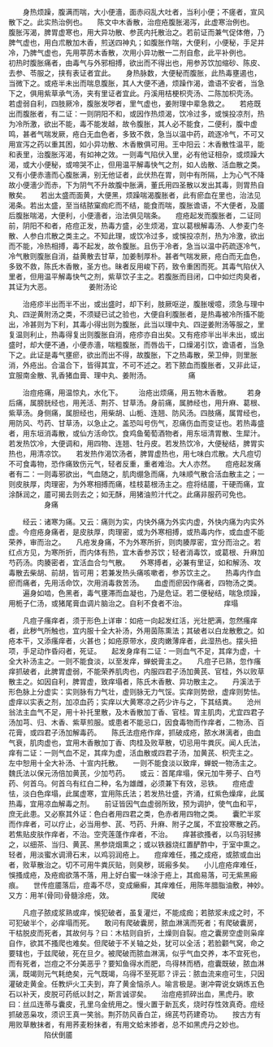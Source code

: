 <!-- { "loadSidebar": true } -->
　　身热烦躁，腹满而喘，大小便濇，面赤闷乱大吐者，当利小便；不瘥者，宣风散下之。此实热治例也。　　陈文中木香散，治痘疮腹胀渴泻，此虚寒治例也。　　腹胀泻渴，脾胃虚寒也，用大异功散、参芪内托散治之。若前证而兼气促体倦，乃脾气虚也，用白朮散加木香，煎送四神丸；如腹胀作喘，大便利，小便秘，手足并冷，乃脾气虚也，先用葶苈木香散，次用小异功散一二剂自愈，此平补例也。　　初热时腹胀痛者，由毒气与外邪相搏，欲出而不得出也，用参苏饮加缩砂、陈皮、去参、苓服之，挟有表证者宜此。　　身热脉数，大便秘而腹胀，此热毒壅遏也，当微下之。或疮半未出而喘息腹胀，其人大便不通，烦躁作渴，谵语不安者，当急下之，俱用紫草承气汤，夹有里证者宜此。丹溪用桔梗枳壳汤、二陈加枳壳汤。　　若虚弱自利，四肢厥冷，腹胀发哕者，里气虚也，姜附理中辈急救之。　　若疮既出而腹胀者，有二证：一则阴阳不和，或因作热烦渴，饮冷过多，或悞投凉剂，热为冷所激，欲出不能，毒不能发越，故令腹胀，其人必不能食，二便利，腹中虚鸣，甚者气喘发厥，疮白无血色者，多致不救，急当以温中药，疏逐冷气，不可又用宣泻之药以重其困，如小异功散、木香散俱可用。王中阳云：木香散性温平，能和表里，治腹胀泻渴，有如神之效。一则毒气陷伏入里，必有他证相杂，或烦躁大渴，或大小便秘，或啼哭不止，但用温平解毒快气之剂，如人齿散、活血散之类。　　又有小便赤濇而心腹胀满，别无他证者，此伏热在胃，则中有所隔，上为心气不降故小便濇少而赤，下为阴气不升故腹中胀满，董氏用四圣散以发出其毒，则胃热自散矣。　　若出太盛而面黄，大便黑，烦躁喘渴腹胀者，此有瘀血在里也，治法见渴条。若出太盛，至当结脓窠痂疕而不结，能食而喘，腹胀谵语，不大便者，及靥后腹胀喘渴，大便利，小便濇者，治法俱见喘条。　　痘疮起发而腹胀者，二证同前，阴阳不和者，疮痘正发，热毒方盛，必生烦渴，宜以葛根解毒汤、人参麦门冬散、人参白朮散之类主之。不知此理，或饮冷过多，或悞投凉剂，热为冷激，欲出而不能，冷热相搏，毒不起发，故令腹胀。且伤于冷者，急当以温中药疏逐冷气，冷气散则腹胀自消，益黄散去甘草，加姜制厚朴。甚者气喘发厥，疮白而无血色，多致不救，陈氏木香散，圣方也。昧者反用峻下药，致令重困而死。其毒气陷伏入里者，但用温平解毒快气之剂，紫草饮子主之。若腹胀而目闭，口中如烂肉臭者，其证为大恶。
　　　　　姜附汤论

　　治疮疹半出而半不出，或出盛时，却下利，肢厥呕逆，腹胀嗳噫，须急与理中丸、四逆黄附汤之类，不须疑已试之验也，大便自利腹胀者，是热毒被冷所搐不能出，冷甚则为下利，其毒小得出则为腹胀，此当以理中丸、四逆姜附汤等服之，里复温则利止，热毒得复出则腹胀自消，疮疹亦自出矣。又有疮疹半出半未出，或出盛时，却大便不通，小便赤濇，喘粗腹胀，而唇齿干，口燥渴引饮，谵语者，当急下之。此证是毒气壅瘀，欲出而出不得，故腹胀，下之热毒散，荣卫伸，则里胀消，外疮出。合温合下，皆得其宜，不可不述之。若下脓血而腹胀者，又非此证，宜服南金散、乳香猪血膏、理中丸、姜附汤。
　　　　　痛

　　治痘疮痛，用温惊丸，水化下。
　　治疮出烦痛，用五物木香散。
　　若身后痛，属膀胱经也，用羌活、荆芥、甘草汤。身前痛，属肺经也，用升麻、葛根、紫草汤。身侧痛，属胆经也，用柴胡、山栀、连翘、防风汤。四肢痛，属胃经也，用防风、芍药、甘草汤，以急止之。盖恐叫号伤气，忍痛伤血而变证也。若热毒盛者，用东垣消毒散，或仙方活命饮。食鸡鱼葡萄酒物者，用东垣清胃散、生犀汁。若发热饮冷，大便调和，用四物、连翘、牡丹皮。若发热饮冷，大便秘结，脾胃实热也，用清凉饮。　　若发热作渴饮汤者，脾胃虚热也，用七味白朮散。大凡痘切不可食毒物，恐作痛致伤元气，轻者反重，重者难治。大人亦然。　　痘疮起发痛者有二：一则毒邪欲出，气血随之，肌肉绷急而痛，九味顺气散合活血散主之；一则皮肤厚，肉理密，为外寒相搏而痛，桂枝葛根汤主之。痘将结靥，干硬而痛，宜涂酥润之，靥可揭去则去之；如无酥，用猪油煎汁代之。此痛非服药可免也。
　　　　　身痛

　　经云：诸寒为痛。又云：痛则为实，内快外痛为外实内虚，外快内痛为内实外虚。今痘疮身痛者，是皮肤厚，肉理密，或为外寒相搏，或热毒内作，或血虚不能荣养，审而治之。　　凡疮发身痛，不为外寒所折，则肉腠厚密，宜分而治之。若红点方见，为寒所折，而内体有热，宜木香参苏饮；轻者消毒饮，或葛根、升麻加芍药汤。肉腠密者，宜活血合匀气散。　　外寒搏者，必兼有里证，如和解汤、攻毒散去柴胡、前胡，皆可用；若兼发热头痛咳嗽者，参苏饮主之。　　热毒内作血瘀而痛者，先用活命饮，次用消毒救苦汤。　　血虚而瘀因作痛者，四物汤之类。
　　遍身如啮，色黑者，毒气壅滞而血凝也，乃是危证。若二便秘结，喘急烦躁，用栀子仁汤，或猪尾膏血调片脑治之。自利不食者不治。
　　　　　痒塌

　　凡痘子瘙痒者，须于形色上详审：如疮一向起发红活，光壮肥满，忽然瘙痒者，此秽气所触也，宜内服十全大补汤，外用茵陈熏法；其破者以白龙散敷之。如疮本干，又添瘙痒者，火甚也；如疮原带水，皮肉嫩薄痒者，此湿热也。摆头扭项，手足动作昏闷者，死证。　　起发身痒有二证：一则血气不足，其痒为虚，十全大补汤主之。一则不能食淡，以至发痒，蝉蜕膏主之。　　凡痘子已熟，忽作瘙痒抓破者，此脾胃虚弱，不能荣养肌肉也，内服四君子汤加黄芪、官桂，外以败草散主之。如因自利，脾胃虚，致痒塌者，陈氏木香散、异功散主之。　　丹溪法于形色脉上分虚实：实则脉有力气壮，虚则脉无力气馁。实痒则势焮，虚痒则势怯。虚痒以实表之剂，加凉血药；实痒以大黄寒凉之药少许与之，下其结粪。　　沧州翁法主血气不足，用十补托里散，及木香散加丁香、官桂。胃主肌肉，尤宜四君子汤加芎、归、木香、紫草煎服。或患者不能忌口，因食毒物而作痒者，二物汤、百花膏，或四君子汤加解毒药。　　陈氏法痘疮作痒，抓破成疮，脓水淋漓者，由血气衰，肌肉虚也，宜用木香散加丁香、肉桂及败草散，切忌用牛粪灰。闻人氏法，痒有二证：一则气血不足，其痒为虚，活血散或四君子汤，加黄芪、枳壳主之。　　左中恕用十全大补汤、十宣内托散。　　一则不能食淡以致痒，蝉蜕一物汤主之。　　魏氏法以保元汤倍加黄芪，少加芍药。　　或云：首尾痒塌，保元加牛蒡子、白芍药、何首乌。何首乌有红白二种，名为雄雌，必须兼下有效，忌铁。　　痘疮虚怯，淡白色痒塌，此属虚寒，宜用陈氏法；若发热壮盛，齐涌，红紫色燥痒，此属热毒，宜用凉血解毒之剂。　　前证皆因气血虚弱所致，预为调护，使气血和平，庶无此患。又必察其外证：色白者用四君之类，色赤者用四物之类。　　囊贮半浆而作痒者，可以疗止，必当用参、芪、芍药、升麻、附子之属，不宜投寒散之药。若焦贴皮肤作痒者，不治。空壳莲蓬作痒者，不治。　　痒甚欲搔者，以鸟羽轻拂之，以细茶、当归、黄芪、黑参烧烟熏之；或以铁器烧红置酽酢中，于室中熏之。　　轻者，用淡蜜水调滑石末，以鸡羽润疮上。　　痘痒难任，搔之成疮，或脓或血出者，败草散治之。切不可用牛粪灰贴，则臭秽，斑瘢多矣。　　小儿痘疮痒难任，悞搔成疮，及疮痂欲落不落，用上好白蜜一味涂于疮上，其痂易落，可无紫黑瘢痕。　　世传痘靥落后，痘毒不尽，变成癞癣，其痒难任，用陈年腊脂油敷，神妙。　　又方：用羊(骨同)骨髓涂疮，效。
　　　　　爬破

　　凡痘子脓成浆熟或痒，悞犯破者，虽复灌烂，不能成痂；若脓浆未成之时，不可犯破半个，必痒塌而死。　　敢问有爬破囊房，脓血淋漓而死者；有爬破囊房，干枯脱皮而死者，其故何与？曰：木枯则自折，土燥则自裂。痘之囊房空虚则枭痒自作，欲其不搔爬也难矣。但爬破于不关轴之处，犹可以全活；若脸颧气窝，命之要辖也，于兹爬破，死在旦夕。被爬破而脓血淋漓，似乎气血交养，本不宜死也，而有死者，岂痘之不分美恶乎？要知鱼得水而肥，鸟得林而栖，痘囊既破，脓血淋漓，既竭则元气耗绝矣，元气既竭，乌得不至死耶？评云：脓血流来痘可生，只因灌破走黄金。任教炉火工夫到，弃了黄金恼杀人。喻言极是。谢冲霄说女娲炼五色石以补天，皮脱可药纸以封之，斯言诚谬矣。　　治痘疮抓碎出血，黑虎丹。歌曰：丝瓜连蒂与囊皮，孔里乌金统用之。慢火置于新瓦炙，烧时存性效真奇。痘经抓破恶枭攻，须识王真一笑翁。荆芥防风香白芷，绵芪芍药建奇功。　　按古方有用败草散抹者，有用荞麦粉抹者，有用文蛤末掺者，总不如黑虎丹之妙也。
　　　　　陷伏倒靥


